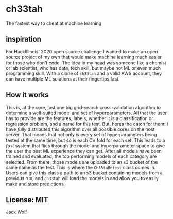 # ch33tah
The fastest way to cheat at machine learning

## inspiration
For HackIllinois' 2020 open source challenge I wanted to make an open source project of my own that would make 
machine learning much easier for those who don't code. The idea in my head was someone like a chemist or lab 
scientist, who has data, tech skill, but maybe not ML or even much programming skill. With a clone of `ch33tah` and
a valid AWS account, they can have multiple ML solutions at their fingertips fast.

## How it works
This is, at the core, just one big grid-search cross-validation algorithm to determine a well-suited model and
set of hyperparameters. All that the user has to provide are the features, labels, whether it is a classification 
or regression problem, and a name for this test. 
But, heres the catch for them: I have *fully* distributed this algorithm over all possible cores on the host server. 
That means that not only is every set of hyperparameters being tested at the same time, but so is each CV fold for 
each set. This leads to a *fast* system that flies through the model and hyperparameter space to give the user the 
best ML experience they can get. 
After all models have been trained and evaluated, the top performing models of each category are selected. From there, 
those models are uploaded to an s3 bucket of the same name as the test. This is where the `Ch33taRetest` class comes in. 
Users can give this class a path to an s3 bucket containing models from a previous run, and `ch33tah` will load the models 
in and allow you to easily make and store predictions.

## License: MIT

Jack Wolf